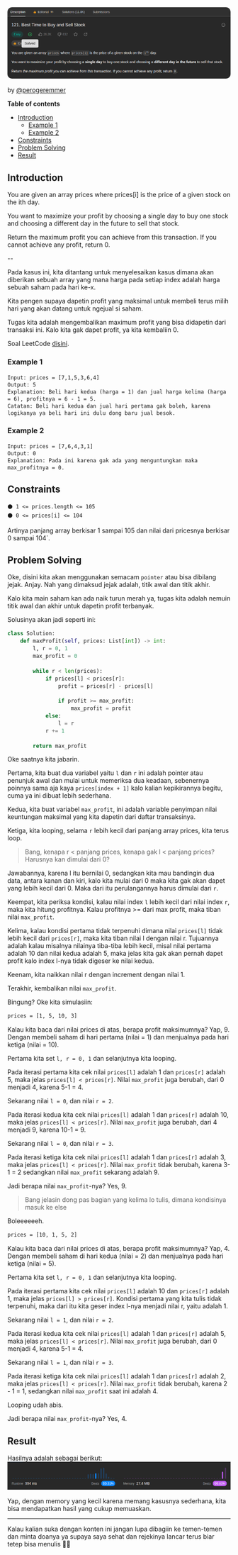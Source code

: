 <img src="./assets/121-best-time-to-buy-and-sell-stock/header.png" style="border-radius:10px;" />
<br/>

by [@perogeremmer](https://twitter.com/perogeremmer)

**Table of contents**

- [Introduction](#introduction)
  - [Example 1](#example-1)
  - [Example 2](#example-2)
- [Constraints](#constraints)
- [Problem Solving](#problem-solving)
- [Result](#result)

## Introduction

You are given an array prices where prices[i] is the price of a given stock on the ith day.

You want to maximize your profit by choosing a single day to buy one stock and choosing a different day in the future to sell that stock.

Return the maximum profit you can achieve from this transaction. If you cannot achieve any profit, return 0.

--

Pada kasus ini, kita ditantang untuk menyelesaikan kasus dimana akan diberikan sebuah array yang mana harga pada setiap index adalah harga sebuah saham pada hari ke-x.

Kita pengen supaya dapetin profit yang maksimal untuk membeli terus milih hari yang akan datang untuk ngejual si saham.

Tugas kita adalah mengembalikan maximum profit yang bisa didapetin dari transaksi ini. Kalo kita gak dapet profit, ya kita kembaliin 0.

Soal LeetCode [disini](https://leetcode.com/problems/best-time-to-buy-and-sell-stock/description/).

### Example 1

```
Input: prices = [7,1,5,3,6,4]
Output: 5
Explanation: Beli hari kedua (harga = 1) dan jual harga kelima (harga = 6), profitnya = 6 - 1 = 5.
Catatan: Beli hari kedua dan jual hari pertama gak boleh, karena logikanya ya beli hari ini dulu dong baru jual besok.
```

### Example 2

```
Input: prices = [7,6,4,3,1]
Output: 0
Explanation: Pada ini karena gak ada yang menguntungkan maka max_profitnya = 0.
```

## Constraints

```
⚫ 1 <= prices.length <= 105
⚫ 0 <= prices[i] <= 104
```

Artinya panjang array berkisar 1 sampai 105 dan nilai dari pricesnya berkisar 0 sampai 104`.

## Problem Solving

Oke, disini kita akan menggunakan semacam `pointer` atau bisa dibilang jejak. Anjay.
Nah yang dimaksud jejak adalah, titik awal dan titik akhir.

Kalo kita main saham kan ada naik turun merah ya, tugas kita adalah nemuin titik awal dan akhir untuk dapetin profit terbanyak.

Solusinya akan jadi seperti ini:

```python
class Solution:
    def maxProfit(self, prices: List[int]) -> int:
        l, r = 0, 1
        max_profit = 0

        while r < len(prices):
            if prices[l] < prices[r]:
                profit = prices[r] - prices[l]

                if profit >= max_profit:
                    max_profit = profit
            else:
                l = r
            r += 1

        return max_profit
```

Oke saatnya kita jabarin.

Pertama, kita buat dua variabel yaitu `l` dan `r` ini adalah pointer atau penunjuk awal dan mulai untuk memeriksa dua keadaan, sebenernya poinnya sama aja kaya `prices[index + 1]` kalo kalian kepikirannya begitu, cuma ya ini dibuat lebih sederhana.

Kedua, kita buat variabel `max_profit`, ini adalah variable penyimpan nilai keuntungan maksimal yang kita dapetin dari daftar transaksinya.

Ketiga, kita looping, selama `r` lebih kecil dari panjang array prices, kita terus loop.

> Bang, kenapa r < panjang prices, kenapa gak l < panjang prices? Harusnya kan dimulai dari 0?

Jawabannya, karena l itu bernilai 0, sedangkan kita mau bandingin dua data, antara kanan dan kiri, kalo kita mulai dari 0 maka kita gak akan dapet yang lebih kecil dari 0. Maka dari itu perulangannya harus dimulai dari `r`.

Keempat, kita periksa kondisi, kalau nilai index `l` lebih kecil dari nilai index `r`, maka kita hitung profitnya. Kalau profitnya >= dari max profit, maka tiban nilai `max_profit`.

Kelima, kalau kondisi pertama tidak terpenuhi dimana nilai `prices[l]` tidak lebih kecil dari `prices[r]`, maka kita tiban nilai l dengan nilai r. Tujuannya adalah kalau misalnya nilainya tiba-tiba lebih kecil, misal nilai pertama adalah 10 dan nilai kedua adalah 5, maka jelas kita gak akan pernah dapet profit kalo index l-nya tidak digeser ke nilai kedua.

Keenam, kita naikkan nilai r dengan increment dengan nilai 1.

Terakhir, kembalikan nilai `max_profit`.

Bingung? Oke kita simulasiin:

```bash
prices = [1, 5, 10, 3]
```

Kalau kita baca dari nilai prices di atas, berapa profit maksimumnya? Yap, 9. Dengan membeli saham di hari pertama (nilai = 1) dan menjualnya pada hari ketiga (nilai = 10).

Pertama kita set `l, r = 0, 1` dan selanjutnya kita looping.

Pada iterasi pertama kita cek nilai `prices[l]` adalah 1 dan `prices[r]` adalah 5, maka jelas `prices[l] < prices[r]`. Nilai `max_profit` juga berubah, dari 0 menjadi 4, karena 5-1 = 4.

Sekarang nilai `l = 0`, dan nilai `r = 2`.

Pada iterasi kedua kita cek nilai `prices[l]` adalah 1 dan `prices[r]` adalah 10, maka jelas `prices[l] < prices[r]`. Nilai `max_profit` juga berubah, dari 4 menjadi 9, karena 10-1 = 9.

Sekarang nilai `l = 0`, dan nilai `r = 3`.

Pada iterasi ketiga kita cek nilai `prices[l]` adalah 1 dan `prices[r]` adalah 3, maka jelas `prices[l] < prices[r]`. Nilai `max_profit` tidak berubah, karena 3-1 = 2 sedangkan nilai `max_profit` sekarang adalah 9.

Jadi berapa nilai `max_profit`-nya? Yes, 9.

> Bang jelasin dong pas bagian yang kelima lo tulis, dimana kondisinya masuk ke else

Boleeeeeeh.

```bash
prices = [10, 1, 5, 2]
```

Kalau kita baca dari nilai prices di atas, berapa profit maksimumnya? Yap, 4. Dengan membeli saham di hari kedua (nilai = 2) dan menjualnya pada hari ketiga (nilai = 5).

Pertama kita set `l, r = 0, 1` dan selanjutnya kita looping.

Pada iterasi pertama kita cek nilai `prices[l]` adalah 10 dan `prices[r]` adalah 1, maka jelas `prices[l] > prices[r]`. Kondisi pertama yang kita tulis tidak terpenuhi, maka dari itu kita geser index l-nya menjadi nilai r, yaitu adalah 1.

Sekarang nilai `l = 1`, dan nilai `r = 2`.

Pada iterasi kedua kita cek nilai `prices[l]` adalah 1 dan `prices[r]` adalah 5, maka jelas `prices[l] < prices[r]`. Nilai `max_profit` juga berubah, dari 0 menjadi 4, karena 5-1 = 4.

Sekarang nilai `l = 1`, dan nilai `r = 3`.

Pada iterasi ketiga kita cek nilai `prices[l]` adalah 1 dan `prices[r]` adalah 2, maka jelas `prices[l] < prices[r]`. Nilai `max_profit` tidak berubah, karena 2 - 1 = 1, sedangkan nilai `max_profit` saat ini adalah 4.

Looping udah abis.

Jadi berapa nilai `max_profit`-nya? Yes, 4.

## Result

Hasilnya adalah sebagai berikut:
![Hasilnya](./assets/121-best-time-to-buy-and-sell-stock/result.png)

Yap, dengan memory yang kecil karena memang kasusnya sederhana, kita bisa mendapatkan hasil yang cukup memuaskan.

---

Kalau kalian suka dengan konten ini jangan lupa dibagiin ke temen-temen dan minta doanya ya supaya saya sehat dan rejekinya lancar terus biar tetep bisa menulis 🙏🙋
